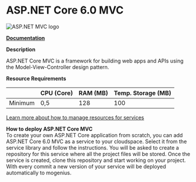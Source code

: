 ﻿# ASP.NET Core 6.0 MVC

![ASP.NET MVC logo](https://api.mogenius.com/file/id/a9ecd828-b18c-4add-a5bd-bdf28527eaa8)

**[Documentation](https://docs.microsoft.com/en-us/aspnet/core/?view=aspnetcore-6.0)**  

**Description**

ASP.NET Core MVC is a framework for building web apps and APIs using the Model-View-Controller design pattern.

**Resource Requirements**

||CPU (Core)|RAM (MB)  |Temp. Storage (MB)|
|--|--|--|--|
| Minimum | 0,5 |128| 100

[Learn more about how to manage resources for services](./../../development/resources.md)

**How to deploy ASP.NET Core MVC**  
To create your own ASP.NET Core application from scratch, you can add ASP.NET Core 6.0 MVC as a service to your cloudspace. Select it from the service library and follow the instructions. You will be asked to create a repository for this service where all the project files will be stored. Once the service is created, clone this repository and start working on your project. With every commit a new version of your service will be deployed automatically to mogenius.  